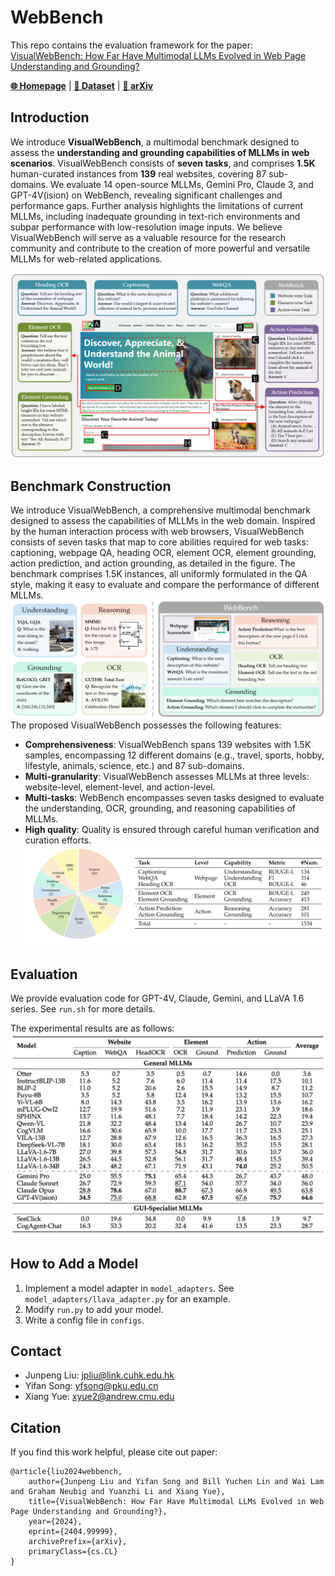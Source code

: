 # WebBench

This repo contains the evaluation framework for the paper: [VisualWebBench: How Far Have Multimodal LLMs Evolved in Web Page Understanding and Grounding?](https://arxiv.org)

[**🌐 Homepage**](https://visualwebbench.github.io/) | [**🤗 Dataset**](https://huggingface.co/datasets/visualwebbench/VisualWebBench) | [**📖 arXiv**](https://arxiv.org)


## Introduction

We introduce **VisualWebBench**, a multimodal benchmark designed to assess the **understanding and grounding capabilities of MLLMs in web scenarios**. VisualWebBench consists of **seven tasks**, and comprises **1.5K** human-curated instances from **139** real websites, covering 87 sub-domains. We evaluate 14 open-source MLLMs, Gemini Pro, Claude 3, and GPT-4V(ision) on WebBench, revealing significant challenges and performance gaps. Further analysis highlights the limitations of current MLLMs, including inadequate grounding in text-rich environments and subpar performance with low-resolution image inputs. We believe VisualWebBench will serve as a valuable resource for the research community and contribute to the creation of more powerful and versatile MLLMs for web-related applications.

![Alt text](assets/main.png)


## Benchmark Construction
We introduce VisualWebBench, a comprehensive multimodal benchmark designed to assess the capabilities of MLLMs in the web domain. Inspired by the human interaction process with web browsers, VisualWebBench consists of seven tasks that map to core abilities required for web tasks: captioning, webpage QA, heading OCR, element OCR, element grounding, action prediction, and action grounding, as detailed in the figure. The benchmark comprises 1.5K instances, all uniformly formulated in the QA style, making it easy to evaluate and compare the performance of different MLLMs.
![Alt text](assets/compare.png)
The proposed VisualWebBench possesses the following features:
- **Comprehensiveness**: VisualWebBench spans 139 websites with 1.5K samples, encompassing 12 different domains (e.g., travel, sports, hobby, lifestyle, animals, science, etc.) and 87 sub-domains.
- **Multi-granularity**: VisualWebBench assesses MLLMs at three levels: website-level, element-level, and action-level.
- **Multi-tasks**: WebBench encompasses seven tasks designed to evaluate the understanding, OCR, grounding, and reasoning capabilities of MLLMs.
- **High quality**: Quality is ensured through careful human verification and curation efforts.
![Alt text](assets/detail.png)

## Evaluation

We provide evaluation code for GPT-4V, Claude, Gemini, and LLaVA 1.6 series.
See `run.sh` for more details.

The experimental results are as follows:
![Alt text](assets/exp.png)

## How to Add a Model
1. Implement a model adapter in `model_adapters`. See `model_adapters/llava_adapter.py` for an example.
2. Modify `run.py` to add your model.
3. Write a config file in `configs`.

## Contact
- Junpeng Liu: [jpliu@link.cuhk.edu.hk](jpliu@link.cuhk.edu.hk)
- Yifan Song: [yfsong@pku.edu.cn](yfsong@pku.edu.cn)
- Xiang Yue: [xyue2@andrew.cmu.edu](xyue2@andrew.cmu.edu)

## Citation
If you find this work helpful, please cite out paper:
```
@article{liu2024webbench,
    author={Junpeng Liu and Yifan Song and Bill Yuchen Lin and Wai Lam and Graham Neubig and Yuanzhi Li and Xiang Yue},
    title={VisualWebBench: How Far Have Multimodal LLMs Evolved in Web Page Understanding and Grounding?},
    year={2024},
    eprint={2404.99999},
    archivePrefix={arXiv},
    primaryClass={cs.CL}
}
```
